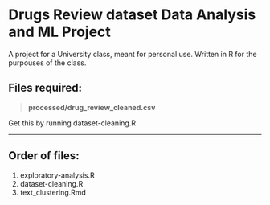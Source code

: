 # Drugs Review dataset Data Analysis and ML Project
A project for a University class, meant for personal use. Written in R for the purpouses of the class.  
  
## Files required:
> **processed/drug_review_cleaned.csv**  
  
Get this by running dataset-cleaning.R

---  

## Order of files:
1. exploratory-analysis.R
2. dataset-cleaning.R
3. text_clustering.Rmd

